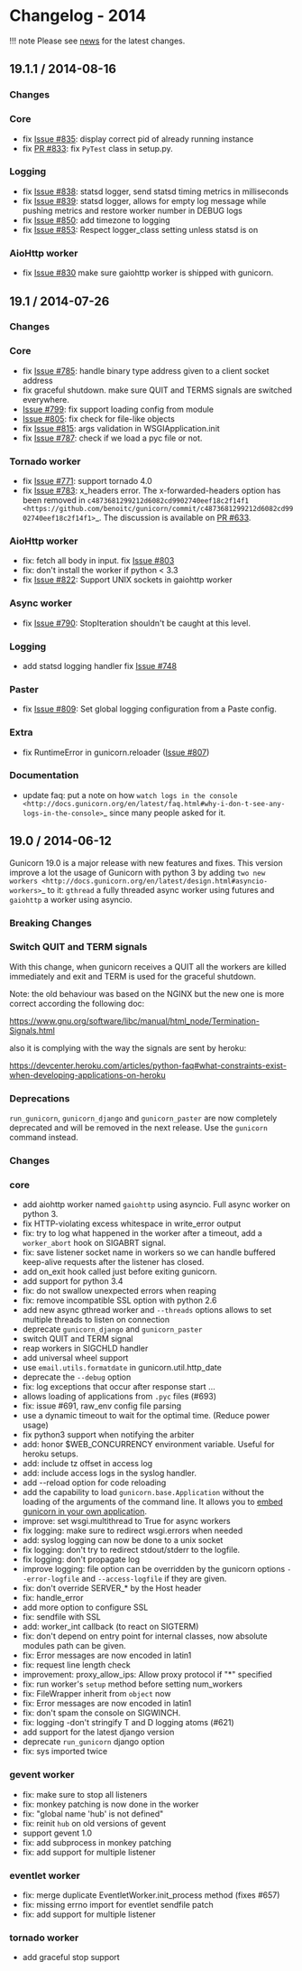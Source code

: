 <span id="news-2014"></span>
# Changelog - 2014

!!! note
    Please see [news](news.md) for the latest changes.


## 19.1.1 / 2014-08-16

### Changes

### Core

- fix [Issue #835](https://github.com/benoitc/gunicorn/issues/835): display correct pid of already running instance
- fix [PR #833](https://github.com/benoitc/gunicorn/pull/833): fix `PyTest` class in setup.py.


### Logging

- fix [Issue #838](https://github.com/benoitc/gunicorn/issues/838): statsd logger, send statsd timing metrics in milliseconds
- fix [Issue #839](https://github.com/benoitc/gunicorn/issues/839): statsd logger, allows for empty log message while pushing
  metrics and restore worker number in DEBUG logs
- fix [Issue #850](https://github.com/benoitc/gunicorn/issues/850): add timezone to logging
- fix [Issue #853](https://github.com/benoitc/gunicorn/issues/853): Respect logger_class setting unless statsd is on

### AioHttp worker

- fix [Issue #830](https://github.com/benoitc/gunicorn/issues/830) make sure gaiohttp worker is shipped with gunicorn.

## 19.1 / 2014-07-26

### Changes

### Core

- fix [Issue #785](https://github.com/benoitc/gunicorn/issues/785): handle binary type address given to a client socket address
- fix graceful shutdown. make sure QUIT and TERMS signals are switched everywhere.
- [Issue #799](https://github.com/benoitc/gunicorn/issues/799): fix support loading config from module
- [Issue #805](https://github.com/benoitc/gunicorn/issues/805): fix check for file-like objects
- fix [Issue #815](https://github.com/benoitc/gunicorn/issues/815): args validation in WSGIApplication.init
- fix [Issue #787](https://github.com/benoitc/gunicorn/issues/787): check if we load a pyc file or not.


### Tornado worker

- fix [Issue #771](https://github.com/benoitc/gunicorn/issues/771): support tornado 4.0
- fix [Issue #783](https://github.com/benoitc/gunicorn/issues/783): x_headers error. The x-forwarded-headers option has been removed
  in `c4873681299212d6082cd9902740eef18c2f14f1
  <https://github.com/benoitc/gunicorn/commit/c4873681299212d6082cd9902740eef18c2f14f1>`_.
  The discussion is available on [PR #633](https://github.com/benoitc/gunicorn/pull/633).


### AioHttp worker

- fix: fetch all body in input. fix [Issue #803](https://github.com/benoitc/gunicorn/issues/803)
- fix: don't install the worker if python < 3.3
- fix [Issue #822](https://github.com/benoitc/gunicorn/issues/822): Support UNIX sockets in gaiohttp worker


### Async worker

- fix [Issue #790](https://github.com/benoitc/gunicorn/issues/790): StopIteration shouldn't be caught at this level.


### Logging

- add statsd logging handler fix [Issue #748](https://github.com/benoitc/gunicorn/issues/748)


### Paster

- fix [Issue #809](https://github.com/benoitc/gunicorn/issues/809): Set global logging configuration from a Paste config.


### Extra

- fix RuntimeError in gunicorn.reloader ([Issue #807](https://github.com/benoitc/gunicorn/issues/807))


### Documentation

- update faq: put a note on how `watch logs in the console
  <http://docs.gunicorn.org/en/latest/faq.html#why-i-don-t-see-any-logs-in-the-console>`_
  since many people asked for it.


## 19.0 / 2014-06-12

Gunicorn 19.0 is a major release with new features and fixes. This
version improve a lot the usage of Gunicorn with python 3 by adding `two
new workers <http://docs.gunicorn.org/en/latest/design.html#asyncio-workers>`_
to it: `gthread` a fully threaded async worker using futures and `gaiohttp` a
worker using asyncio.


### Breaking Changes

### Switch QUIT and TERM signals

With this change, when gunicorn receives a QUIT all the workers are
killed immediately and exit and TERM is used for the graceful shutdown.

Note: the old behaviour was based on the NGINX but the new one is more
correct according the following doc:

https://www.gnu.org/software/libc/manual/html_node/Termination-Signals.html

also it is complying with the way the signals are sent by heroku:

https://devcenter.heroku.com/articles/python-faq#what-constraints-exist-when-developing-applications-on-heroku

### Deprecations

`run_gunicorn`, `gunicorn_django` and `gunicorn_paster` are now
completely deprecated and will be removed in the next release. Use the
`gunicorn` command instead.


### Changes

### core

- add aiohttp worker named `gaiohttp` using asyncio. Full async worker
  on python 3.
- fix HTTP-violating excess whitespace in write_error output
- fix: try to log what happened in the worker after a timeout, add a
  `worker_abort` hook on SIGABRT signal.
- fix: save listener socket name in workers so we can handle buffered
  keep-alive requests after the listener has closed.
- add on_exit hook called just before exiting gunicorn.
- add support for python 3.4
- fix: do not swallow unexpected errors when reaping
- fix: remove incompatible SSL option with python 2.6
- add new async gthread worker and `--threads` options allows to set multiple
  threads to listen on connection
- deprecate `gunicorn_django` and `gunicorn_paster`
- switch QUIT and TERM signal
- reap workers in SIGCHLD handler
- add universal wheel support
- use `email.utils.formatdate` in gunicorn.util.http_date
- deprecate the `--debug` option
- fix: log exceptions that occur after response start …
- allows loading of applications from `.pyc` files (#693)
- fix: issue #691, raw_env config file parsing
- use a dynamic timeout to wait for the optimal time. (Reduce power
  usage)
- fix python3 support when notifying the arbiter
- add: honor $WEB_CONCURRENCY environment variable. Useful for heroku
  setups.
- add: include tz offset in access log
- add: include access logs in the syslog handler.
- add --reload option for code reloading
- add the capability to load `gunicorn.base.Application` without the loading of
  the arguments of the command line. It allows you to [embed gunicorn in   your own application](custom.md).
- improve: set wsgi.multithread to True for async workers
- fix logging: make sure to redirect wsgi.errors when needed
- add: syslog logging can now be done to a unix socket
- fix logging: don't try to redirect stdout/stderr to the logfile.
- fix logging: don't propagate log
- improve logging: file option can be overridden by the gunicorn options
  `--error-logfile` and `--access-logfile` if they are given.
- fix: don't override SERVER_* by the Host header
- fix: handle_error
- add more option to configure SSL
- fix: sendfile with SSL
- add: worker_int callback (to react on SIGTERM)
- fix: don't depend on entry point for internal classes, now absolute
  modules path can be given.
- fix: Error messages are now encoded in latin1
- fix: request line length check
- improvement: proxy_allow_ips: Allow proxy protocol if "*" specified
- fix: run worker's `setup` method  before setting num_workers
- fix: FileWrapper inherit from `object` now
- fix: Error messages are now encoded in latin1
- fix: don't spam the console on SIGWINCH.
- fix: logging -don't stringify T and D logging atoms (#621)
- add support for the latest django version
- deprecate `run_gunicorn` django option
- fix: sys imported twice


### gevent worker

- fix: make sure to stop all listeners
- fix: monkey patching is now done in the worker
- fix: "global name 'hub' is not defined"
- fix: reinit `hub` on old versions of gevent
- support gevent 1.0
- fix: add subprocess in monkey patching
- fix: add support for multiple listener


### eventlet worker

- fix: merge duplicate EventletWorker.init_process method (fixes #657)
- fix: missing errno import for eventlet sendfile patch
- fix: add support for multiple listener


### tornado worker

- add graceful stop support
